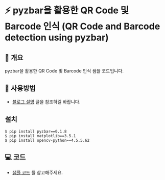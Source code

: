 # ⚡ pyzbar을 활용한 QR Code 및 Barcode 인식 (QR Code and Barcode detection using pyzbar)

## 📘 개요
pyzbar을 활용한 QR Code 및 Barcode 인식 샘플 코드입니다.

## 🚀 사용방법  
- [블로그 설명](https://yscho03.tistory.com/84) 글을 참조하길 바랍니다.

## 설치
```
$ pip install pyzbar==0.1.8
$ pip install matplotlib==3.5.1
$ pip install opencv-python==4.5.5.62  
```

## 💻 코드
- [샘플 코드](train.ipynb) 를 참고해주세요.
